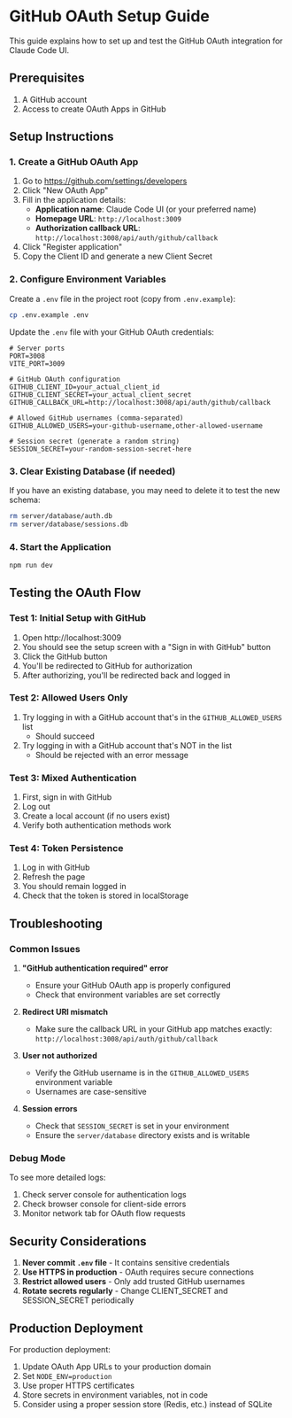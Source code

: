 # GitHub OAuth Setup Guide

This guide explains how to set up and test the GitHub OAuth integration for Claude Code UI.

## Prerequisites

1. A GitHub account
2. Access to create OAuth Apps in GitHub

## Setup Instructions

### 1. Create a GitHub OAuth App

1. Go to https://github.com/settings/developers
2. Click "New OAuth App"
3. Fill in the application details:
   - **Application name**: Claude Code UI (or your preferred name)
   - **Homepage URL**: `http://localhost:3009`
   - **Authorization callback URL**: `http://localhost:3008/api/auth/github/callback`
4. Click "Register application"
5. Copy the Client ID and generate a new Client Secret

### 2. Configure Environment Variables

Create a `.env` file in the project root (copy from `.env.example`):

```bash
cp .env.example .env
```

Update the `.env` file with your GitHub OAuth credentials:

```env
# Server ports
PORT=3008
VITE_PORT=3009

# GitHub OAuth configuration
GITHUB_CLIENT_ID=your_actual_client_id
GITHUB_CLIENT_SECRET=your_actual_client_secret
GITHUB_CALLBACK_URL=http://localhost:3008/api/auth/github/callback

# Allowed GitHub usernames (comma-separated)
GITHUB_ALLOWED_USERS=your-github-username,other-allowed-username

# Session secret (generate a random string)
SESSION_SECRET=your-random-session-secret-here
```

### 3. Clear Existing Database (if needed)

If you have an existing database, you may need to delete it to test the new schema:

```bash
rm server/database/auth.db
rm server/database/sessions.db
```

### 4. Start the Application

```bash
npm run dev
```

## Testing the OAuth Flow

### Test 1: Initial Setup with GitHub

1. Open http://localhost:3009
2. You should see the setup screen with a "Sign in with GitHub" button
3. Click the GitHub button
4. You'll be redirected to GitHub for authorization
5. After authorizing, you'll be redirected back and logged in

### Test 2: Allowed Users Only

1. Try logging in with a GitHub account that's in the `GITHUB_ALLOWED_USERS` list
   - Should succeed
2. Try logging in with a GitHub account that's NOT in the list
   - Should be rejected with an error message

### Test 3: Mixed Authentication

1. First, sign in with GitHub
2. Log out
3. Create a local account (if no users exist)
4. Verify both authentication methods work

### Test 4: Token Persistence

1. Log in with GitHub
2. Refresh the page
3. You should remain logged in
4. Check that the token is stored in localStorage

## Troubleshooting

### Common Issues

1. **"GitHub authentication required" error**
   - Ensure your GitHub OAuth app is properly configured
   - Check that environment variables are set correctly

2. **Redirect URI mismatch**
   - Make sure the callback URL in your GitHub app matches exactly: `http://localhost:3008/api/auth/github/callback`

3. **User not authorized**
   - Verify the GitHub username is in the `GITHUB_ALLOWED_USERS` environment variable
   - Usernames are case-sensitive

4. **Session errors**
   - Check that `SESSION_SECRET` is set in your environment
   - Ensure the `server/database` directory exists and is writable

### Debug Mode

To see more detailed logs:

1. Check server console for authentication logs
2. Check browser console for client-side errors
3. Monitor network tab for OAuth flow requests

## Security Considerations

1. **Never commit `.env` file** - It contains sensitive credentials
2. **Use HTTPS in production** - OAuth requires secure connections
3. **Restrict allowed users** - Only add trusted GitHub usernames
4. **Rotate secrets regularly** - Change CLIENT_SECRET and SESSION_SECRET periodically

## Production Deployment

For production deployment:

1. Update OAuth App URLs to your production domain
2. Set `NODE_ENV=production`
3. Use proper HTTPS certificates
4. Store secrets in environment variables, not in code
5. Consider using a proper session store (Redis, etc.) instead of SQLite
